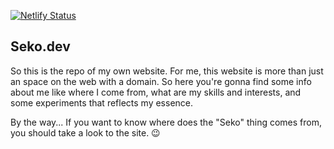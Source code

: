 [![Netlify Status](https://api.netlify.com/api/v1/badges/bd450a53-ff82-468d-83c6-e748d52354ba/deploy-status)](https://app.netlify.com/sites/seko/deploys)

## Seko.dev

So this is the repo of my own website. For me, this website is more than just an space on the web with a domain. So here you're gonna find some info about me like where I come from, what are my skills and interests, and some experiments that reflects my essence.

By the way... If you want to know where does the "Seko" thing comes from, you should take a look to the site. 😉